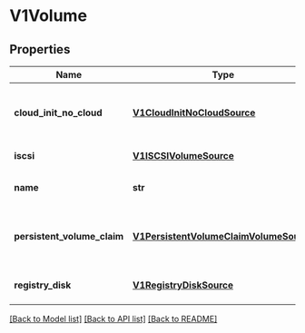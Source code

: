 # V1Volume

## Properties
Name | Type | Description | Notes
------------ | ------------- | ------------- | -------------
**cloud_init_no_cloud** | [**V1CloudInitNoCloudSource**](V1CloudInitNoCloudSource.md) | CloudInitNoCloud represents a cloud-init NoCloud user-data source. The NoCloud data will be added as a disk to the vm. A proper cloud-init installation is required inside the guest. More info: http://cloudinit.readthedocs.io/en/latest/topics/datasources/nocloud.html +optional | [optional] 
**iscsi** | [**V1ISCSIVolumeSource**](V1ISCSIVolumeSource.md) | ISCSI represents an ISCSI Disk resource which is directly attached to the vm via qemu. +optional | [optional] 
**name** | **str** | Volume&#39;s name. Must be a DNS_LABEL and unique within the vm. More info: https://kubernetes.io/docs/concepts/overview/working-with-objects/names/#names | 
**persistent_volume_claim** | [**V1PersistentVolumeClaimVolumeSource**](V1PersistentVolumeClaimVolumeSource.md) | PersistentVolumeClaimVolumeSource represents a reference to a PersistentVolumeClaim in the same namespace. Directly attached to the vm via qemu. More info: https://kubernetes.io/docs/concepts/storage/persistent-volumes#persistentvolumeclaims +optional | [optional] 
**registry_disk** | [**V1RegistryDiskSource**](V1RegistryDiskSource.md) | RegistryDisk references a docker image, embedding a qcow or raw disk More info: https://kubevirt.gitbooks.io/user-guide/registry-disk.html +optional | [optional] 

[[Back to Model list]](../README.md#documentation-for-models) [[Back to API list]](../README.md#documentation-for-api-endpoints) [[Back to README]](../README.md)


